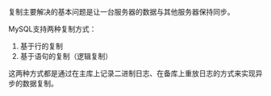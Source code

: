 复制主要解决的基本问题是让一台服务器的数据与其他服务器保持同步。

MySQL支持两种复制方式：

1. 基于行的复制
2. 基于语句的复制（逻辑复制）

这两种方式都是通过在主库上记录二进制日志、在备库上重放日志的方式来实现异步的数据复制。